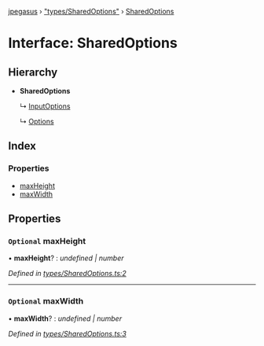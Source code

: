 [jpegasus](../README.md) › ["types/SharedOptions"](../modules/_types_sharedoptions_.md) › [SharedOptions](_types_sharedoptions_.sharedoptions.md)

# Interface: SharedOptions

## Hierarchy

* **SharedOptions**

  ↳ [InputOptions](_types_inputoptions_.inputoptions.md)

  ↳ [Options](_types_options_.options.md)

## Index

### Properties

* [maxHeight](_types_sharedoptions_.sharedoptions.md#optional-maxheight)
* [maxWidth](_types_sharedoptions_.sharedoptions.md#optional-maxwidth)

## Properties

### `Optional` maxHeight

• **maxHeight**? : *undefined | number*

*Defined in [types/SharedOptions.ts:2](https://github.com/TonyBrobston/jpegasus/blob/1deeeae/src/types/SharedOptions.ts#L2)*

___

### `Optional` maxWidth

• **maxWidth**? : *undefined | number*

*Defined in [types/SharedOptions.ts:3](https://github.com/TonyBrobston/jpegasus/blob/1deeeae/src/types/SharedOptions.ts#L3)*

